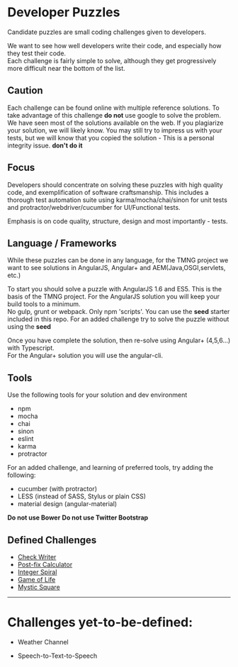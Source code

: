 # Developer Puzzles

Candidate puzzles are small coding challenges given to developers.

We want to see how well developers write their code, and especially how they test their code.  
Each challenge is fairly simple to solve, although they get progressively more difficult near the bottom of the list.

## Caution

Each challenge can be found online with multiple reference solutions.
To take advantage of this challenge **do not** use google to solve the problem.
We have seen most of the solutions available on the web.  If you plagiarize your solution,
we will likely know.  You may still try to impress us with your tests, but we will know
that you copied the solution - This is a personal integrity issue.  **don't do it**

## Focus

Developers should concentrate on solving these puzzles with high quality code,
and exemplification of software craftsmanship.  This includes a thorough test automation suite
using karma/mocha/chai/sinon for unit tests and protractor/webdriver/cucumber for UI/Functional tests.

Emphasis is on code quality, structure, design and most importantly - tests.

## Language / Frameworks

While these puzzles can be done in any language, for the TMNG project we want to see
solutions in AngularJS, Angular+ and AEM(Java,OSGI,servlets, etc.)

To start you should solve a puzzle with AngularJS 1.6 and ES5.  This is the basis of the TMNG project.
For the AngularJS solution you will keep your build tools to a minimum.  
No gulp, grunt or webpack.  Only npm 'scripts'.
You can use the **seed** starter included in this repo.
For an added challenge try to solve the puzzle without using the **seed**

Once you have complete the solution, then re-solve using Angular+ (4,5,6...) with Typescript.  
For the Angular+ solution you will use the angular-cli.


## Tools

Use the following tools for your solution and dev environment

- npm
- mocha
- chai
- sinon
- eslint
- karma
- protractor


For an added challenge, and learning of preferred tools, try adding the following:

- cucumber (with protractor)
- LESS (instead of SASS, Stylus or plain CSS)
- material design (angular-material)

**Do not use Bower**
**Do not use Twitter Bootstrap**


## Defined Challenges

- [Check Writer](docs/english-check-writer.md)
- [Post-fix Calculator](docs/postfix-calculator.md)
- [Integer Spiral](docs/integer-spiral.md)
- [Game of Life](docs/game-of-life.md)
- [Mystic Square](docs/mystic-square.md)


-----

# Challenges yet-to-be-defined:

- Weather Channel

- Speech-to-Text-to-Speech
